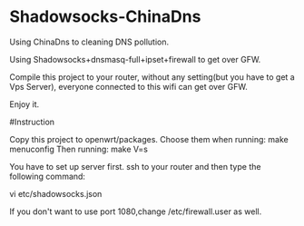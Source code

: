 # Shadowsocks-ChinaDns

Using ChinaDns to cleaning DNS pollution. 

Using Shadowsocks+dnsmasq-full+ipset+firewall to get over GFW. 

Compile this project to your router, without any setting(but you have to get a Vps Server), everyone connected to this wifi can get over GFW.

Enjoy it.

#Instruction

Copy this project to openwrt/packages.
Choose them when running: make menuconfig
Then running: make V=s

You have to set up server first.
ssh to your router and then type the following command:

vi etc/shadowsocks.json

If you don't want to use port 1080,change /etc/firewall.user as well.

